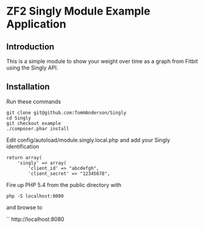 ZF2 Singly Module Example Application
=====================================

Introduction
------------
This is a simple module to show your weight over time as a graph from Fitbit using the Singly API.


Installation
------------
Run these commands 

```
git clone git@github.com:TomHAnderson/Singly
cd Singly
git checkout example
./composer.phar install
```

Edit config/autoload/module.singly.local.php and add your Singly identification

```
return array(
    'singly' => array(
        'client_id' => "abcdefgh",
        'client_secret' => "12345678",
```

Fire up PHP 5.4 from the public directory with 

```
php -S localhost:8080
```

and browse to 

``
http://localhost:8080
```